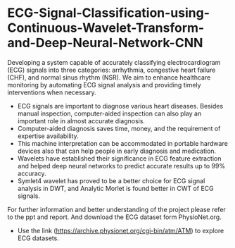# ECG-Signal-Classification-using-Continuous-Wavelet-Transform-and-Deep-Neural-Network-CNN
Developing a system capable of accurately classifying electrocardiogram (ECG) signals into three categories: arrhythmia, congestive heart failure (CHF), and normal sinus rhythm (NSR). We aim to enhance healthcare monitoring by automating ECG signal analysis and providing timely interventions when necessary.


* ECG signals are important to diagnose various heart diseases. Besides manual inspection, computer-aided inspection can also play an important role in almost accurate diagnosis. 
* Computer-aided diagnosis saves time, money, and the requirement of expertise availability. 
* This machine interpretation can be accommodated in portable hardware devices also that can help people in early diagnosis and medication. 
* Wavelets have established their significance in ECG feature extraction and helped deep neural networks to predict accurate results up to 99% accuracy. 
* Symlet4 wavelet has proved to be a better choice for ECG signal analysis in DWT, and Analytic Morlet is found better in CWT of ECG signals. 

For further information and better understanding of the project please refer to the ppt and report. And download the ECG dataset form PhysioNet.org.
* Use the link (https://archive.physionet.org/cgi-bin/atm/ATM) to explore ECG datasets.



